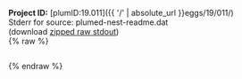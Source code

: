 **Project ID:** [plumID:19.011]({{ '/' | absolute_url }}eggs/19/011/)  
Stderr for source:  plumed-nest-readme.dat   
(download [zipped raw stdout](plumed-nest-readme.dat.plumed_master.stdout.txt.zip))  
{% raw %}
<pre>
</pre>
{% endraw %}
